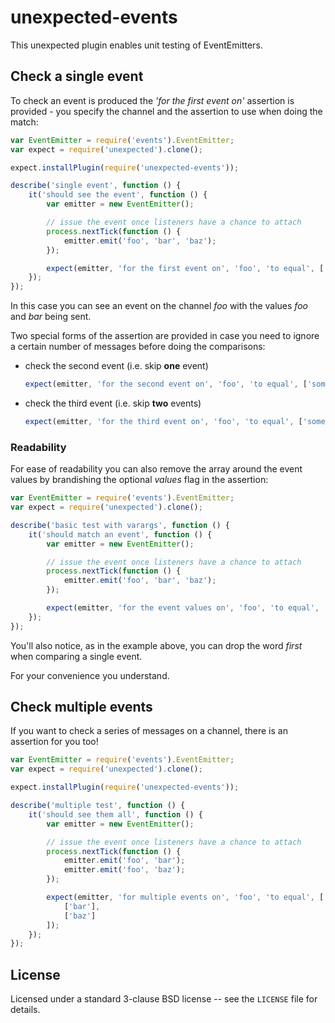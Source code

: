 unexpected-events
==================

This unexpected plugin enables unit testing of EventEmitters.

## Check a single event

To check an event is produced the _'for the first event on'_ assertion is
provided - you specify the channel and the assertion to use when doing the
match:

```js
var EventEmitter = require('events').EventEmitter;
var expect = require('unexpected').clone();

expect.installPlugin(require('unexpected-events'));

describe('single event', function () {
    it('should see the event', function () {
        var emitter = new EventEmitter();

        // issue the event once listeners have a chance to attach
        process.nextTick(function () {
            emitter.emit('foo', 'bar', 'baz');
        });

        expect(emitter, 'for the first event on', 'foo', 'to equal', ['bar', 'baz']);
    });
});
```

In this case you can see an event on the channel _foo_ with the values
_foo_ and _bar_ being sent.

Two special forms of the assertion are provided in case you need to ignore a
certain number of messages before doing the comparisons:

- check the second event (i.e. skip **one** event)

    ```js
    expect(emitter, 'for the second event on', 'foo', 'to equal', ['something']);
    ```

- check the third event (i.e. skip **two** events)

    ```js
    expect(emitter, 'for the third event on', 'foo', 'to equal', ['something']);
    ```

### Readability

For ease of readability you can also remove the array around the event values
by brandishing the optional _values_ flag in the assertion:

```js
var EventEmitter = require('events').EventEmitter;
var expect = require('unexpected').clone();

describe('basic test with varargs', function () {
    it('should match an event', function () {
        var emitter = new EventEmitter();

        // issue the event once listeners have a chance to attach
        process.nextTick(function () {
            emitter.emit('foo', 'bar', 'baz');
        });

        expect(emitter, 'for the event values on', 'foo', 'to equal', 'bar', 'baz');
    });
});
```

You'll also notice, as in the example above, you can drop the word _first_ when
comparing a single event.

For your convenience you understand.

## Check multiple events

If you want to check a series of messages on a channel, there is an assertion
for you too!

```js
var EventEmitter = require('events').EventEmitter;
var expect = require('unexpected').clone();

expect.installPlugin(require('unexpected-events'));

describe('multiple test', function () {
    it('should see them all', function () {
        var emitter = new EventEmitter();

        // issue the event once listeners have a chance to attach
        process.nextTick(function () {
            emitter.emit('foo', 'bar');
            emitter.emit('foo', 'baz');
        });

        expect(emitter, 'for multiple events on', 'foo', 'to equal', [
            ['bar'],
            ['baz']
        ]);
    });
});
```

## License

Licensed under a standard 3-clause BSD license -- see the `LICENSE` file for details.
